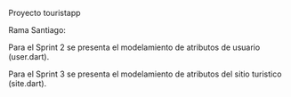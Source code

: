 Proyecto touristapp

Rama Santiago:

Para el Sprint 2 se presenta el modelamiento de atributos de usuario (user.dart).

Para el Sprint 3 se presenta el modelamiento de atributos del sitio turistico (site.dart).
